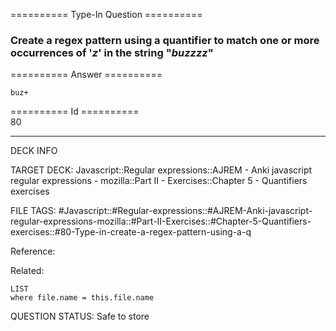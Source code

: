 ========== Type-In Question ==========

###  Create a regex pattern using a quantifier to match one or more occurrences of '_z_' in the string "_buzzzz_"  

========== Answer ==========  

`buz+`

========== Id ==========  
80

---

DECK INFO

TARGET DECK: Javascript::Regular expressions::AJREM - Anki javascript regular expressions - mozilla::Part II - Exercises::Chapter 5 - Quantifiers exercises

FILE TAGS: #Javascript::#Regular-expressions::#AJREM-Anki-javascript-regular-expressions-mozilla::#Part-II-Exercises::#Chapter-5-Quantifiers-exercises::#80-Type-in-create-a-regex-pattern-using-a-q

Reference:

Related:

```dataview
LIST
where file.name = this.file.name
```


QUESTION STATUS: Safe to store
